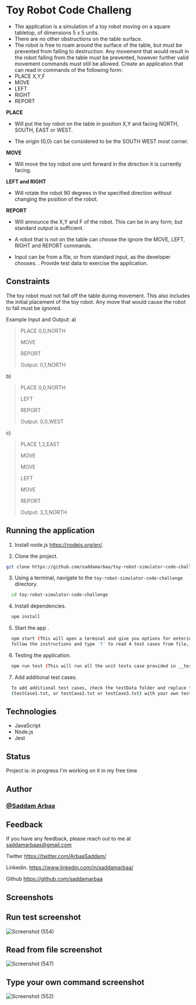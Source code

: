 # Toy Robot Code Challeng

- The application is a simulation of a toy robot moving on a square tabletop, of dimensions 5 x 5 units.
- There are no other obstructions on the table surface.
- The robot is free to roam around the surface of the table, but must be prevented from falling to destruction. Any movement that would result in the robot falling from the table must be prevented, however further valid movement commands must still be allowed.
  Create an application that can read in commands of the following form:
- PLACE X,Y,F
- MOVE
- LEFT
- RIGHT
- REPORT

**PLACE**

- Will put the toy robot on the table in position X,Y and facing NORTH, SOUTH, EAST or WEST.

- The origin (0,0) can be considered to be the SOUTH WEST most corner.

**MOVE**

- Will move the toy robot one unit forward in the direction it is currently facing.

**LEFT and RIGHT**

- Will rotate the robot 90 degrees in the specified direction without changing the position of the robot.

**REPORT**

- Will announce the X,Y and F of the robot. This can be in any form, but standard output is sufficient.

- A robot that is not on the table can choose the ignore the MOVE, LEFT, RIGHT and REPORT commands.

- Input can be from a file, or from standard input, as the developer chooses. . Provide test data to exercise the application.

## Constraints

The toy robot must not fall off the table during movement. This also includes the initial placement of the toy robot.
Any move that would cause the robot to fall must be ignored.

Example Input and Output:
a)

> PLACE 0,0,NORTH
>
> MOVE
>
> REPORT
>
> Output: 0,1,NORTH

b)

> PLACE 0,0,NORTH
>
> LEFT
>
> REPORT
>
> Output: 0,0,WEST

c)

> PLACE 1,2,EAST
>
> MOVE
>
> MOVE
>
> LEFT
>
> MOVE
>
> REPORT
>
> Output: 3,3,NORTH

## Running the application

1. Install node.js https://nodejs.org/en/.

2. Clone the project.

```bash
git clone https://github.com/saddamarbaa/toy-robot-simulator-code-challenge
```

3. Using a terminal, navigate to the `toy-robot-simulator-code-challenge` directory.

```bash
  cd toy-robot-simulator-code-challenge
```

4. Install dependencies.

```bash
  npm install
```

5. Start the app .

```bash
  npm start (This will open a terminal and give you options for entering your own command or read command from the existing file,
  follow the instructions and type 'f' to read 4 test cases from file, validate and run the app or type your own command)
```

6. Testing the application.

```bash
  npm run test (This will run all the unit tests case provided in __tests__/ file)
```

7. Add additional test cases.

```bash
  To add additional test cases, check the testData folder and replace the test case in the files
  (testCase1.txt, or testCase2.txt or testCase3.txt) with your own test cases
```

## Technologies

- JavaScript
- Node.js
- Jest

## Status

Project is: in progress I'm working on it in my free time

## Author

### <a href="https://github.com/saddamarbaa">@Saddam Arbaa</a>

## Feedback

If you have any feedback, please reach out to me at saddamarbaas@gmail.com

Twitter
https://twitter.com/ArbaaSaddam/

Linkedin.
https://www.linkedin.com/in/saddamarbaa/

Github
https://github.com/saddamarbaa

## Screenshots

## Run test screenshot

![Screenshot (554)](https://user-images.githubusercontent.com/51326421/200133057-222ece53-1916-48f4-94d4-7ff37b0c170a.png)

## Read from file screenshot

![Screenshot (547)](https://user-images.githubusercontent.com/51326421/200133118-1ee14ecd-4d0b-4f40-b066-642a2735e948.png)

## Type your own command screenshot

![Screenshot (552)](https://user-images.githubusercontent.com/51326421/200133173-48e2c0e2-54d9-4e97-a4a0-7665e6f00626.png)
